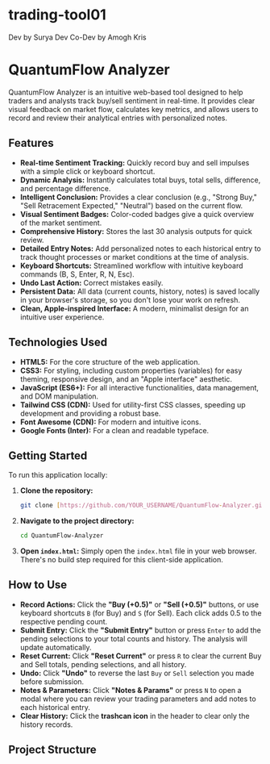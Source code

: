 # trading-tool01
Dev by Surya Dev
Co-Dev by Amogh Kris
# QuantumFlow Analyzer

QuantumFlow Analyzer is an intuitive web-based tool designed to help traders and analysts track buy/sell sentiment in real-time. It provides clear visual feedback on market flow, calculates key metrics, and allows users to record and review their analytical entries with personalized notes.

## Features

- **Real-time Sentiment Tracking:** Quickly record buy and sell impulses with a simple click or keyboard shortcut.
- **Dynamic Analysis:** Instantly calculates total buys, total sells, difference, and percentage difference.
- **Intelligent Conclusion:** Provides a clear conclusion (e.g., "Strong Buy," "Sell Retracement Expected," "Neutral") based on the current flow.
- **Visual Sentiment Badges:** Color-coded badges give a quick overview of the market sentiment.
- **Comprehensive History:** Stores the last 30 analysis outputs for quick review.
- **Detailed Entry Notes:** Add personalized notes to each historical entry to track thought processes or market conditions at the time of analysis.
- **Keyboard Shortcuts:** Streamlined workflow with intuitive keyboard commands (B, S, Enter, R, N, Esc).
- **Undo Last Action:** Correct mistakes easily.
- **Persistent Data:** All data (current counts, history, notes) is saved locally in your browser's storage, so you don't lose your work on refresh.
- **Clean, Apple-inspired Interface:** A modern, minimalist design for an intuitive user experience.

## Technologies Used

- **HTML5:** For the core structure of the web application.
- **CSS3:** For styling, including custom properties (variables) for easy theming, responsive design, and an "Apple interface" aesthetic.
- **JavaScript (ES6+):** For all interactive functionalities, data management, and DOM manipulation.
- **Tailwind CSS (CDN):** Used for utility-first CSS classes, speeding up development and providing a robust base.
- **Font Awesome (CDN):** For modern and intuitive icons.
- **Google Fonts (Inter):** For a clean and readable typeface.

## Getting Started

To run this application locally:

1.  **Clone the repository:**
    ```bash
    git clone [https://github.com/YOUR_USERNAME/QuantumFlow-Analyzer.git](https://github.com/YOUR_USERNAME/QuantumFlow-Analyzer.git)
    ```
2.  **Navigate to the project directory:**
    ```bash
    cd QuantumFlow-Analyzer
    ```
3.  **Open `index.html`:**
    Simply open the `index.html` file in your web browser. There's no build step required for this client-side application.

## How to Use

-   **Record Actions:** Click the **"Buy (+0.5)"** or **"Sell (+0.5)"** buttons, or use keyboard shortcuts `B` (for Buy) and `S` (for Sell). Each click adds 0.5 to the respective pending count.
-   **Submit Entry:** Click the **"Submit Entry"** button or press `Enter` to add the pending selections to your total counts and history. The analysis will update automatically.
-   **Reset Current:** Click **"Reset Current"** or press `R` to clear the current Buy and Sell totals, pending selections, and all history.
-   **Undo:** Click **"Undo"** to reverse the last `Buy` or `Sell` selection you made before submission.
-   **Notes & Parameters:** Click **"Notes & Params"** or press `N` to open a modal where you can review your trading parameters and add notes to each historical entry.
-   **Clear History:** Click the **trashcan icon** in the header to clear only the history records.

## Project Structure
